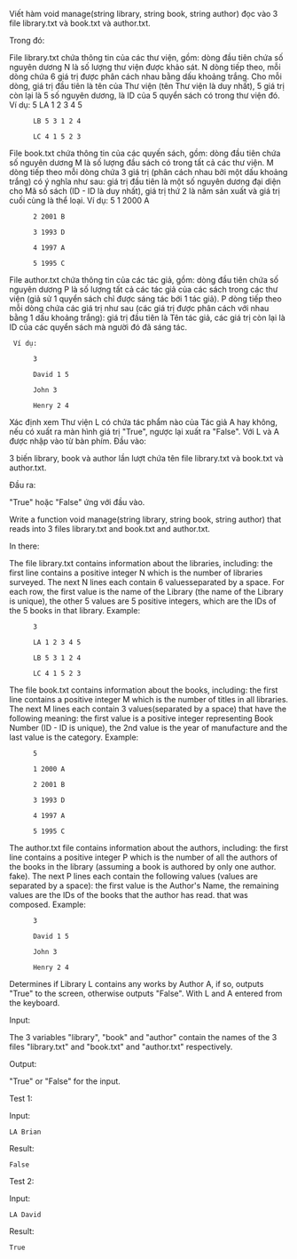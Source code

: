 Viết hàm void manage(string library, string book, string author) đọc vào 3 file library.txt và book.txt và author.txt.


Trong đó:

File library.txt chứa thông tin của các thư viện, gồm: dòng đầu tiên chứa số nguyên dương N là số lượng thư viện được khảo sát. N dòng tiếp theo, mỗi dòng chứa 6 giá trị được phân cách nhau bằng dấu khoảng trắng. Cho mỗi dòng, giá trị đầu tiên là tên của Thư viện (tên Thư viện là duy nhất), 5 giá trị còn lại là 5 số nguyên dương, là ID của 5 quyển sách có trong thư viện đó.
     Ví dụ:
          5
          LA 1 2 3 4 5

          LB 5 3 1 2 4

          LC 4 1 5 2 3

File book.txt chứa thông tin của các quyến sách, gồm: dòng đầu tiên chứa số nguyên dương M là số lượng đầu sách có trong tất cả các thư viện. M dòng tiếp theo mỗi dòng chứa 3 giá trị (phân cách nhau bởi một dấu khoảng trắng) có ý nghĩa như sau: giá trị đầu tiên là một số nguyên dương đại diện cho Mã số sách (ID - ID là duy nhất), giá trị thứ 2 là năm sản xuất và giá trị cuối cùng là thể loại.
     Ví dụ:
          5
          1 2000 A

          2 2001 B

          3 1993 D

          4 1997 A

          5 1995 C

File author.txt chứa thông tin của các tác giả, gồm: dòng đầu tiên chứa số nguyên dương P là số lượng tất cả các tác giả của các sách trong các thư viện (giả sử 1 quyển sách chỉ được sáng tác bới 1 tác giả). P dòng tiếp theo mỗi dòng chứa các giá trị như sau (các giá trị được phân cách với nhau bằng 1 dấu khoảng trắng): giá trị đầu tiên là Tên tác giả, các giá trị còn lại là ID của các quyển sách mà người đó đã sáng tác.

     Ví dụ:

          3

          David 1 5

          John 3

          Henry 2 4

Xác định xem Thư viện L có chứa tác phẩm nào của Tác giả A hay không, nếu có xuất ra màn hình giá trị "True", ngược lại xuất ra "False". Với L và A được nhập vào từ bàn phím.
Đầu vào:

3 biến library, book và author lần lượt chứa tên file library.txt và book.txt và author.txt.

Đầu ra:

"True" hoặc "False" ứng với đầu vào.



Write a function void manage(string library, string book, string author) that reads into 3 files library.txt and book.txt and author.txt.

In there:

The file library.txt contains information about the libraries, including: the first line contains a positive integer N which is the number of libraries surveyed. The next N lines each contain 6 values ​​separated by a space. For each row, the first value is the name of the Library (the name of the Library is unique), the other 5 values ​​are 5 positive integers, which are the IDs of the 5 books in that library.
     Example:

          3

          LA 1 2 3 4 5

          LB 5 3 1 2 4

          LC 4 1 5 2 3

The file book.txt contains information about the books, including: the first line contains a positive integer M which is the number of titles in all libraries. The next M lines each contain 3 values ​​(separated by a space) that have the following meaning: the first value is a positive integer representing Book Number (ID - ID is unique), the 2nd value is the year of manufacture and the last value is the category.
     Example:

          5

          1 2000 A

          2 2001 B

          3 1993 D

          4 1997 A

          5 1995 C

The author.txt file contains information about the authors, including: the first line contains a positive integer P which is the number of all the authors of the books in the library (assuming a book is authored by only one author. fake). The next P lines each contain the following values ​​(values ​​are separated by a space): the first value is the Author's Name, the remaining values ​​are the IDs of the books that the author has read. that was composed.
     Example:

          3

          David 1 5

          John 3

          Henry 2 4

Determines if Library L contains any works by Author A, if so, outputs "True" to the screen, otherwise outputs "False". With L and A entered from the keyboard.

Input:

The 3 variables "library", "book" and "author" contain the names of the 3 files "library.txt" and "book.txt" and "author.txt" respectively.

Output:

"True" or "False" for the input.

Test 1:

Input:
```
LA Brian
```
Result:
```
False
```
Test 2:

Input:
```
LA David
```
Result:
```
True
```